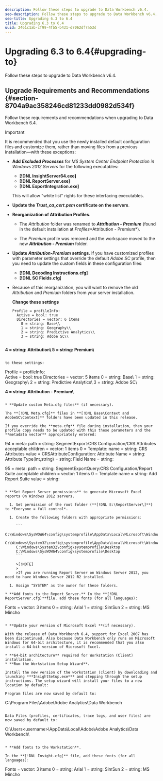 ```yaml
---
description: Follow these steps to upgrade to Data Workbench v6.4.
seo-description: Follow these steps to upgrade to Data Workbench v6.4.
seo-title: Upgrading 6.3 to 6.4
title: Upgrading 6.3 to 6.4
uuid: 2461c1ab-cf99-4fb5-b431-d7062df7a53d
---
```


# Upgrading 6.3 to 6.4{#upgrading-to}

Follow these steps to upgrade to Data Workbench v6.4.

## Upgrade Requirements and Recommendations {#section-8704a9ac358246cd81233dd0982d534f}

Follow these requirements and recommendations when upgrading to Data Workbench 6.4.

>[!IMPORTANT]
>
>It is recommended that you use the newly installed default configuration files and customize them, rather than moving files from a previous installation—with these exceptions:

* **Add** ***Excluded Processes*** for *MS System Center Endpoint Protection in Windows 2012 Servers* for the following executables:

    * **[!DNL InsightServer64.exe]** 
    * **[!DNL ReportServer.exe]** 
    * **[!DNL ExportIntegration.exe]**

  This will allow "white list" rights for these interfacing executables. 

* **Update the *Trust_ca_cert.pem* certificate on the servers**. 
* **Reorganization of Attribution Profiles**.

    * The *Attribution* folder was renamed to ***Attribution - Premium*** (found in the default installation at *Profiles*\*Attribution - Premium*). 
    
    * The *Premium* profile was removed and the workspace moved to the new ***Attribution - Premium*** folder.

* **Update *Attribution-Premium* settings**. If you have customized profiles with parameter settings that override the default *Adobe SC* profile, then you need to update the custom fields in these configuration files:

    * **[!DNL Decoding Instructions.cfg]** 
    * **[!DNL SC Fields.cfg]**

* Because of this reorganization, you will want to remove the old *Attribution* and *Premium* folders from your server installation.

  **Change these settings** 

  ```
  Profile = profileInfo:  
    Active = bool: true 
    Directories = vector: 6 items 
      0 = string: Base\\ 
      1 = string: Geography\\ 
      2 = string: Predictive Analytics\\ 
      3 = string: Adobe SC\\ 
       
<b>4 = string: Attribution\\ 
       5 = string: Premium\\</b>
  ```

  to these settings:

  ```
  Profile = profileInfo:  
    Active = bool: true 
    Directories = vector: 5 items 
      0 = string: Base\\ 
      1 = string: Geography\\ 
      2 = string: Predictive Analytics\\ 
      3 = string: Adobe SC\\ 
       
<b>4 = string: Attribution - Premium\\</b>
  ```

* **Update custom Meta.cfg files** (if necessary).

  The **[!DNL Meta.cfg]** files in **[!DNL Base\Context and AdobeSC\Context]** folders have been updated in this release.

  If you override the **meta.cfg** file during installation, then your profile copy needs to be updated with this these parameters and the **metadata vector** appropriately entered:

  ```
  94 = meta: 
    path = string: SegmentExport:CRS Configuration/CRS Attributes 
    acceptable children = vector: 1 items 
      0 = Template: 
        name = string: CRS Attributes 
        value = CRSAttributeConfiguration: 
          Attribute Name = string: 
          Attribute Type(int,string) = string: 
          Field Name = string: 
           
  95 = meta: 
    path = string: SegmentExportQuery:CRS Configuration/Report Suite 
    acceptable children = vector: 1 items 
      0 = Template 
        name = string: Add Report Suite 
        value = string:
  ```

* **Set Report Server permissions** to generate Microsoft Excel reports On Windows 2012 servers.

    1. Set permission of the root folder (**[!DNL E:\ReportServer\]**) to *Everyone = full control*. 
    
    1. Create the following folders with appropriate permissions:     
    
       ```    
       C:\Windows\SysWOW64\config\systemprofile\AppData\Local\Microsoft\Windows\INetCac‌he 
       C:\Windows\System32\config\systemprofile\AppData\Local\Microsoft\Windows\INetCac‌he 
       C:\Windows\System32\config\systemprofile\Desktop 
       C:\Windows\SysWOW64\config\systemprofile\Desktop
       ```

       >[!NOTE]
       >
       >If you are running Report Server on Windows Server 2012, you need to have Windows Server 2012 R2 installed.

    1. Assign "SYSTEM" as the owner for these folders.

* **Add fonts to the Report Server.** In the **[!DNL ReportServer.cfg]**file, add these fonts (for all languages): 

  ```
  Fonts = vector: 3 items 
    0 = string: Arial 
    1 = string: SimSun 
    2 = string: MS Mincho
  ```

* **Update your version of Microsoft Excel **(if necessary).

  With the release of Data Workbench 6.4, support for Excel 2007 has been discontinued. Also because Data Workbench only runs on Microsoft Windows for 64-bit architecture, it is recommended that you also install a 64-bit version of Microsoft Excel. 

* **64-bit architecture** required for Workstation (Client) installation. 
* **Run the Workstation Setup Wizard**.

  Install the new version of the workstation (client) by downloading and launching ***InsightSetup.exe*** and stepping through the setup instructions. The setup wizard will install your files to a new location by default:

  Program files are now saved by default to: 

  ```
  C:\Program Files\Adobe\Adobe Analytics\Data Workbench
  ```

  Data Files (profiles, certificates, trace logs, and user files) are now saved by default to: 

  ```
  C:\Users\<username>\AppData\Local\Adobe\Adobe Analytics\Data Workbench\
  ```

* **Add fonts to the Workstation**.

  In the **[!DNL Insight.cfg]** file, add these fonts (for all languages):

  ```
  Fonts = vector: 3 items 
    0 = string: Arial 
    1 = string: SimSun 
    2 = string: MS Mincho
  ```

